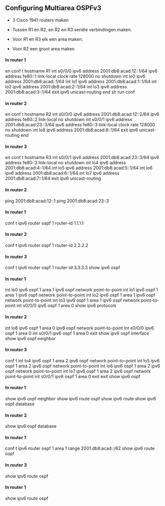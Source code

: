 ## Configuring Multiarea OSPFv3

- 3 Cisco 1941 routers maken

- Tussen R1 en R2, en R2 en R3 seriële verbindingen maken.

- Voor R1 en R3 elk een area maken.

- Voor R2 een groot area maken

#### In router 1

en
conf t
hostname R1
int s0/0/0
ipv6 address 2001:db8:acad:12::1/64
ipv6 address fe80::1 link-local
clock rate 128000
no shutdown
int lo0
ipv6 address 2001:db8:acad::1/64
int lo1
ipv6 address 2001:db8:acad:1::1/64
int lo2
ipv6 address 2001:db8:acad:2::1/64
int lo3
ipv6 address 2001:db8:acad:3::1/64
exit
ipv6 unicast-routing
end
sh run conf

#### in router 2

en
conf t
hostname R2
int s0/0/0
ipv6 address 2001:db8:acad:12::2/64
ipv6 address fe80::2 link-local
no shutdown
int s0/0/1
ipv6 address 2001:db8:acad:23::3/64
ipv6 address fe80::3 link-local
clock rate 128000
no shutdown
int lo8
ipv6 address 2001:db8:acad:8::1/64
exit
ipv6 unicast-routing
end

#### In router 3

en
conf t
hostname R3
int s0/0/1
ipv6 address 2001:db8:acad:23::3/64
ipv6 address fe80::3 link-local
no shutdown
int lo4
ipv6 address 2001:db8:acad:4::1/64
int lo5
ipv6 address 2001:db8:acad:5::1/64
int lo6
ipv6 address 2001:db8:acad:6::1/64
int lo7
ipv6 address 2001:db8:acad:7::1/64
exit
ipv6 unicast-routing

#### In router 2

ping 2001:db8:acad:12::1
ping 2001:db8:acad:23::3

#### In router 1

conf t
ipv6 router ospf 1
router-id 1.1.1.1

#### In router 2

conf t
ipv6 router ospf 1
router-id 2.2.2.2

#### In router 3

conf t
ipv6 router ospf 1
router-id 3.3.3.3
show ipv6 ospf

#### In router 1

int lo0
ipv6 ospf 1 area 1
ipv6 ospf network point-to-point
int lo1
ipv6 ospf 1 area 1
ipv6 ospf network point-to-point
int lo2
ipv6 ospf 1 area 1
ipv6 ospf network point-to-point
int lo3
ipv6 ospf 1 area 1
ipv6 ospf network point-to-point
int s0/0/0
ipv6 ospf 1 area 0
show ipv6 protocols

#### In router 2

int lo8
ipv6 ospf 1 area 0
ipv6 ospf network point-to-point
int s0/0/0
ipv6 ospf 1 area 0
int s0/0/1
ipv6 ospf 1 area 0
exit
show ipv6 ospf interface
show ipv6 ospf neighbor

#### In router 3

conf t
int lo4
ipv6 ospf 1 area 2
ipv6 ospf network point-to-point
int lo5
ipv6 ospf 1 area 2
ipv6 ospf network point-to-point
int lo6
ipv6 ospf 1 area 2
ipv6 ospf network point-to-point
int lo7
ipv6 ospf 1 area 2
ipv6 ospf network point-to-point
int s0/0/1
ipv6 ospf 1 area 0
exit
exit
show ipv6 ospf

#### In router 1

show ipv6 ospf neighbor
show ipv6 route ospf
show ipv6 route
show ipv6 ospf database

#### In router 2

show ipv6 ospf database

#### In router 1

conf t
ipv6 router ospf 1
area 1 range 2001:db8:acad::/62
show ipv6 route ospf

#### In router 3

show ipv6 route ospf

#### In router 1

show ipv6 route ospf





















